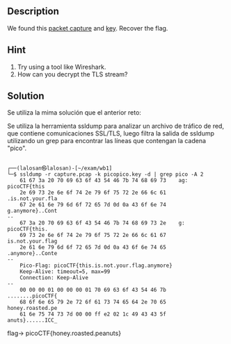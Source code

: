 
## Description

We found this [packet capture](https://jupiter.challenges.picoctf.org/static/fbf98e695555a2a48fe42c9a245de376/capture.pcap) and [key](https://jupiter.challenges.picoctf.org/static/fbf98e695555a2a48fe42c9a245de376/picopico.key). Recover the flag.

## Hint

1. Try using a tool like Wireshark.
2. How can you decrypt the TLS stream?
## Solution

Se utiliza la mima solución que el anterior reto: 

Se utiliza la herramienta ssldump para analizar un archivo de tráfico de red, que contiene comunicaciones SSL/TLS, luego filtra la salida de ssldump utilizando un grep para encontrar las líneas que contengan la cadena "pico".

```

┌──(lalosan㉿lalosan)-[~/exam/wb1]
└─$ ssldump -r capture.pcap -k picopico.key -d | grep pico -A 2                                     
    61 67 3a 20 70 69 63 6f 43 54 46 7b 74 68 69 73    ag: picoCTF{this
    2e 69 73 2e 6e 6f 74 2e 79 6f 75 72 2e 66 6c 61    .is.not.your.fla
    67 2e 61 6e 79 6d 6f 72 65 7d 0d 0a 43 6f 6e 74    g.anymore}..Cont
--
    67 3a 20 70 69 63 6f 43 54 46 7b 74 68 69 73 2e    g: picoCTF{this.
    69 73 2e 6e 6f 74 2e 79 6f 75 72 2e 66 6c 61 67    is.not.your.flag
    2e 61 6e 79 6d 6f 72 65 7d 0d 0a 43 6f 6e 74 65    .anymore}..Conte
--
    Pico-Flag: picoCTF{this.is.not.your.flag.anymore}
    Keep-Alive: timeout=5, max=99
    Connection: Keep-Alive
--
    00 00 00 01 00 00 00 01 70 69 63 6f 43 54 46 7b    ........picoCTF{
    68 6f 6e 65 79 2e 72 6f 61 73 74 65 64 2e 70 65    honey.roasted.pe
    61 6e 75 74 73 7d 00 00 ff e2 02 1c 49 43 43 5f    anuts}......ICC_

```

flag-> picoCTF{honey.roasted.peanuts}

